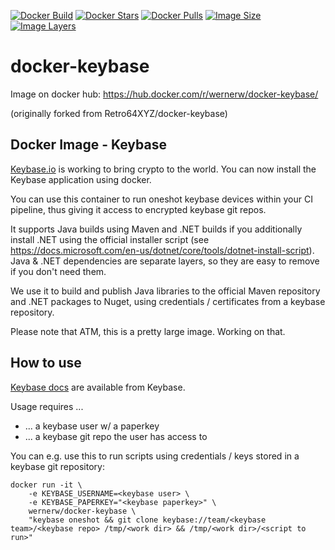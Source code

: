 
[![Docker Build](https://img.shields.io/docker/build/wernerw/docker-keybase.svg)](https://hub.docker.com/r/wernerw/docker-keybase/builds/)
[![Docker Stars](https://img.shields.io/docker/stars/wernerw/docker-keybase.svg)](https://hub.docker.com/r/wernerw/docker-keybase/)
[![Docker Pulls](https://img.shields.io/docker/pulls/wernerw/docker-keybase.svg)](https://hub.docker.com/r/wernerw/docker-keybase/)
[![Image Size](https://img.shields.io/microbadger/image-size/wernerw/docker-keybase.svg)](https://microbadger.com/images/wernerw/docker-keybase)
[![Image Layers](https://img.shields.io/microbadger/layers/wernerw/docker-keybase.svg)](https://microbadger.com/images/wernerw/docker-keybase)


# docker-keybase 

Image on docker hub: https://hub.docker.com/r/wernerw/docker-keybase/

(originally forked from Retro64XYZ/docker-keybase)

## Docker Image - Keybase

[Keybase.io](https://keybase.io/) is working to bring crypto to the world. You
can now install the Keybase application using docker.

You can use this container to run oneshot keybase devices within your CI pipeline, thus giving it access to encrypted keybase git repos.

It supports Java builds using Maven and .NET builds if you additionally install .NET using the official installer script (see https://docs.microsoft.com/en-us/dotnet/core/tools/dotnet-install-script).
Java & .NET dependencies are separate layers, so they are easy to remove if you don't need them.

We use it to build and publish Java libraries to the official Maven repository and .NET packages to Nuget, using credentials / certificates from a keybase repository.


Please note that ATM, this is a pretty large image. Working on that.

## How to use

[Keybase docs](https://keybase.io/docs/command_line) are available from Keybase.

Usage requires ... 
* ... a keybase user w/ a paperkey
* ... a keybase git repo the user has access to

You can e.g. use this to run scripts using credentials / keys stored in a keybase git repository:

```
docker run -it \
    -e KEYBASE_USERNAME=<keybase user> \
    -e KEYBASE_PAPERKEY="<keybase paperkey>" \ 
    wernerw/docker-keybase \
    "keybase oneshot && git clone keybase://team/<keybase team>/<keybase repo> /tmp/<work dir> && /tmp/<work dir>/<script to run>"
```
